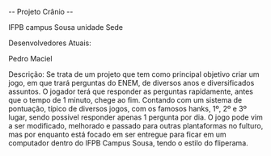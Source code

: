 -- Projeto Crânio --

IFPB campus Sousa unidade Sede

Desenvolvedores Atuais:

Pedro
Maciel

Descrição: Se trata de um projeto que tem como principal objetivo criar um jogo, em que trará perguntas do ENEM, de diversos anos e diversificados assuntos. O jogador terá que responder as perguntas rapidamente, antes que o tempo de 1 minuto, chege ao fim. Contando com um sistema de pontuação, típico de diversos jogos, com os famosos hanks, 1º, 2º e 3º lugar, sendo possivel responder apenas 1 pergunta por dia.
O jogo pode vim a ser modificado, melhorado e passado para outras plantaformas no fulturo, mas por enquanto está focado em ser entregue para ficar em um computador dentro do IFPB Campus Sousa, tendo o estilo do fliperama.